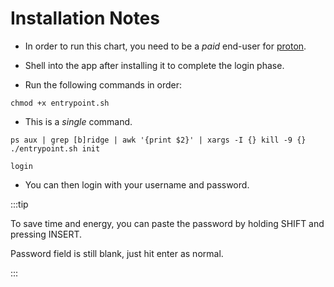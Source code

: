 # Installation Notes

- In order to run this chart, you need to be a _paid_ end-user for [proton](https://proton.me/mail/bridge).

- Shell into the app after installing it to complete the login phase.

- Run the following commands in order:

```terminal
chmod +x entrypoint.sh
```

- This is a _single_ command.

```terminal
ps aux | grep [b]ridge | awk '{print $2}' | xargs -I {} kill -9 {}
./entrypoint.sh init
```

```terminal
login
```

- You can then login with your username and password.

:::tip

To save time and energy, you can paste the password by holding SHIFT and pressing INSERT.

Password field is still blank, just hit enter as normal.

:::
